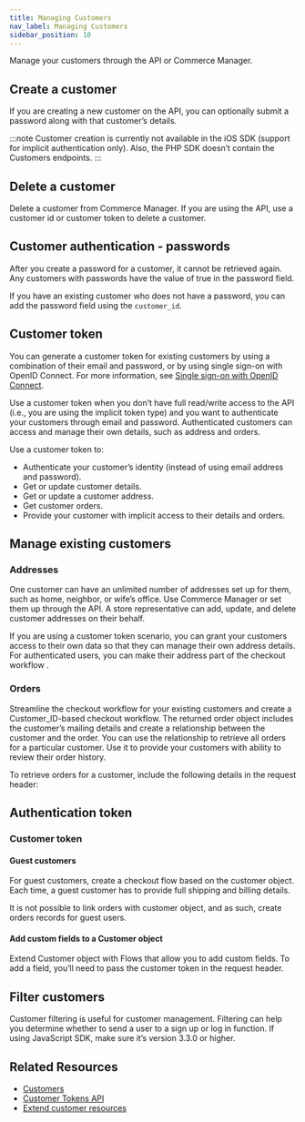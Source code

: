 ```yaml
---
title: Managing Customers
nav_label: Managing Customers
sidebar_position: 10
---
```


Manage your customers through the API or Commerce Manager.

## Create a customer

If you are creating a new customer on the API, you can optionally submit a password along with that customer’s details.

:::note
Customer creation is currently not available in the iOS SDK (support for implicit authentication only). Also, the PHP SDK doesn’t contain the Customers endpoints.
:::

## Delete a customer

Delete a customer from Commerce Manager. If you are using the API, use a customer id or customer token to delete a customer.

## Customer authentication - passwords

After you create a password for a customer, it cannot be retrieved again. Any customers with passwords have the value of true in the password field.

If you have an existing customer who does not have a password, you can add the password field using the `customer_id`.

## Customer token

You can generate a customer token for existing customers by using a combination of their email and password, or by using single sign-on with OpenID Connect. For more information, see [Single sign-on with OpenID Connect](/guides/Authentication/get-single-sign-on-customer-token).

Use a customer token when you don’t have full read/write access to the API (i.e., you are using the implicit token type) and you want to authenticate your customers through email and password. Authenticated customers can access and manage their own details, such as address and orders.

Use a customer token to:

- Authenticate your customer’s identity (instead of using email address and password).
- Get or update customer details.
- Get or update a customer address.
- Get customer orders.
- Provide your customer with implicit access to their details and orders.

## Manage existing customers

### Addresses

One customer can have an unlimited number of addresses set up for them, such as home, neighbor, or wife’s office. Use Commerce Manager or set them up through the API. A store representative can add, update, and delete customer addresses on their behalf.

If you are using a customer token scenario, you can grant your customers access to their own data so that they can manage their own address details. For authenticated users, you can make their address part of the checkout workflow .

### Orders

Streamline the checkout workflow for your existing customers and create a Customer_ID-based checkout workflow. The returned order object includes the customer’s mailing details and create a relationship between the customer and the order. You can use the relationship to retrieve all orders for a particular customer. Use it to provide your customers with ability to review their order history.

To retrieve orders for a customer, include the following details in the request header:

## Authentication token

### Customer token

#### Guest customers

For guest customers, create a checkout flow based on the customer object. Each time, a guest customer has to provide full shipping and billing details.

It is not possible to link orders with customer object, and as such, create orders records for guest users.

#### Add custom fields to a Customer object

Extend Customer object with Flows that allow you to add custom fields. To add a field, you’ll need to pass the customer token in the request header.

## Filter customers

Customer filtering is useful for customer management. Filtering can help you determine whether to send a user to a sign up or log in function. If using JavaScript SDK, make sure it’s version 3.3.0 or higher.

## Related Resources

- [Customers](/docs/commerce-cloud/customer-management/customers)
- [Customer Tokens API](/docs/commerce-cloud/customer-management/customer-management-api/customer-tokens)
- [Extend customer resources](/guides/Customers/extend-customer-resources)
